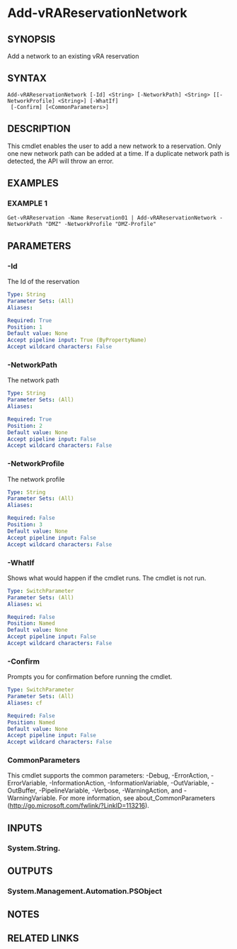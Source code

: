 # Add-vRAReservationNetwork

## SYNOPSIS
Add a network to an existing vRA reservation

## SYNTAX

```
Add-vRAReservationNetwork [-Id] <String> [-NetworkPath] <String> [[-NetworkProfile] <String>] [-WhatIf]
 [-Confirm] [<CommonParameters>]
```

## DESCRIPTION
This cmdlet enables the user to add a new network to a reservation.
Only one new network path can be added at a time.
If a duplicate network path is detected, the API will throw an error.

## EXAMPLES

### EXAMPLE 1
```
Get-vRAReservation -Name Reservation01 | Add-vRAReservationNetwork -NetworkPath "DMZ" -NetworkProfile "DMZ-Profile"
```

## PARAMETERS

### -Id
The Id of the reservation

```yaml
Type: String
Parameter Sets: (All)
Aliases:

Required: True
Position: 1
Default value: None
Accept pipeline input: True (ByPropertyName)
Accept wildcard characters: False
```

### -NetworkPath
The network path

```yaml
Type: String
Parameter Sets: (All)
Aliases:

Required: True
Position: 2
Default value: None
Accept pipeline input: False
Accept wildcard characters: False
```

### -NetworkProfile
The network profile

```yaml
Type: String
Parameter Sets: (All)
Aliases:

Required: False
Position: 3
Default value: None
Accept pipeline input: False
Accept wildcard characters: False
```

### -WhatIf
Shows what would happen if the cmdlet runs.
The cmdlet is not run.

```yaml
Type: SwitchParameter
Parameter Sets: (All)
Aliases: wi

Required: False
Position: Named
Default value: None
Accept pipeline input: False
Accept wildcard characters: False
```

### -Confirm
Prompts you for confirmation before running the cmdlet.

```yaml
Type: SwitchParameter
Parameter Sets: (All)
Aliases: cf

Required: False
Position: Named
Default value: None
Accept pipeline input: False
Accept wildcard characters: False
```

### CommonParameters
This cmdlet supports the common parameters: -Debug, -ErrorAction, -ErrorVariable, -InformationAction, -InformationVariable, -OutVariable, -OutBuffer, -PipelineVariable, -Verbose, -WarningAction, and -WarningVariable.
For more information, see about_CommonParameters (http://go.microsoft.com/fwlink/?LinkID=113216).

## INPUTS

### System.String.

## OUTPUTS

### System.Management.Automation.PSObject

## NOTES

## RELATED LINKS
